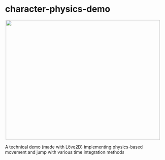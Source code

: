 character-physics-demo
======================

<center><img src="http://ompldr.org/vaHZ5YQ" alt="" width="500" height="391" border="0" /></center>

A technical demo (made with Löve2D) implementing physics-based movement and jump with various time integration methods